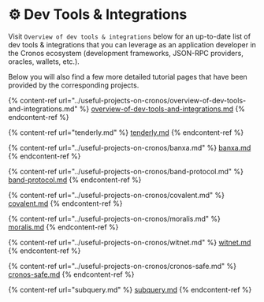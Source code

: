 # ⚙ Dev Tools & Integrations

Visit `Overview of dev tools & integrations` below for an up-to-date list of dev tools & integrations that you can leverage as an application developer in the Cronos ecosystem (development frameworks, JSON-RPC providers, oracles, wallets, etc.).

Below you will also find a few more detailed tutorial pages that have been provided by the corresponding projects.

{% content-ref url="../useful-projects-on-cronos/overview-of-dev-tools-and-integrations.md" %}
[overview-of-dev-tools-and-integrations.md](../useful-projects-on-cronos/overview-of-dev-tools-and-integrations.md)
{% endcontent-ref %}

{% content-ref url="tenderly.md" %}
[tenderly.md](tenderly.md)
{% endcontent-ref %}

{% content-ref url="../useful-projects-on-cronos/banxa.md" %}
[banxa.md](../useful-projects-on-cronos/banxa.md)
{% endcontent-ref %}

{% content-ref url="../useful-projects-on-cronos/band-protocol.md" %}
[band-protocol.md](../useful-projects-on-cronos/band-protocol.md)
{% endcontent-ref %}

{% content-ref url="../useful-projects-on-cronos/covalent.md" %}
[covalent.md](../useful-projects-on-cronos/covalent.md)
{% endcontent-ref %}

{% content-ref url="../useful-projects-on-cronos/moralis.md" %}
[moralis.md](../useful-projects-on-cronos/moralis.md)
{% endcontent-ref %}

{% content-ref url="../useful-projects-on-cronos/witnet.md" %}
[witnet.md](../useful-projects-on-cronos/witnet.md)
{% endcontent-ref %}

{% content-ref url="../useful-projects-on-cronos/cronos-safe.md" %}
[cronos-safe.md](../useful-projects-on-cronos/cronos-safe.md)
{% endcontent-ref %}

{% content-ref url="subquery.md" %}
[subquery.md](subquery.md)
{% endcontent-ref %}
